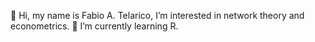 👋 Hi, my name is Fabio A. Telarico, I’m interested in network theory and econometrics.
🌱 I’m currently learning R.

<!---
FATelarico/FATelarico is a ✨ special ✨ repository because its `README.md` (this file) appears on your GitHub profile.
You can click the Preview link to take a look at your changes.
--->
